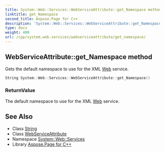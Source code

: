 ```yaml
---
title: System::Web::Services::WebServiceAttribute::get_Namespace method
linktitle: get_Namespace
second_title: Aspose.Page for C++
description: 'System::Web::Services::WebServiceAttribute::get_Namespace method. Gets the default namespace to use for the XML Web service in C++.'
type: docs
weight: 400
url: /cpp/system.web.services/webserviceattribute/get_namespace/
---
```

## WebServiceAttribute::get_Namespace method


Gets the default namespace to use for the XML [Web](../../../system.web/) service.

```cpp
String System::Web::Services::WebServiceAttribute::get_Namespace()
```


### ReturnValue

The default namespace to use for the XML [Web](../../../system.web/) service.

## See Also

* Class [String](../../../system/string/)
* Class [WebServiceAttribute](../)
* Namespace [System::Web::Services](../../)
* Library [Aspose.Page for C++](../../../)
